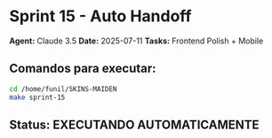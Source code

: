# Sprint 15 - Auto Handoff
**Agent:** Claude 3.5
**Date:** 2025-07-11
**Tasks:** Frontend Polish + Mobile

## Comandos para executar:
```bash
cd /home/funil/SKINS-MAIDEN
make sprint-15
```

## Status: EXECUTANDO AUTOMATICAMENTE
